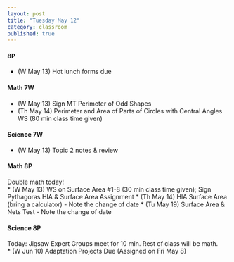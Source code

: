 ```yaml
---
layout: post
title: "Tuesday May 12"
category: classroom
published: true
---
```

#### 8P
* (W May 13) Hot lunch forms due

#### Math 7W
* (W May 13) Sign MT Perimeter of Odd Shapes 
* (Th May 14) Perimeter and Area of Parts of Circles with Central Angles WS (80 min class time given)

#### Science 7W
* (W May 13) Topic 2 notes & review

#### Math 8P
<div class="alert alert-success" role="alert">Double math today!</div>
* (W May 13) WS on Surface Area #1-8 (30 min class time given); Sign Pythagoras HIA & Surface Area Assignment
* (Th May 14) HIA Surface Area (bring a calculator) - Note the change of date
* (Tu May 19) Surface Area & Nets Test - Note the change of date

#### Science 8P
<div class="alert alert-success" role="alert">Today: Jigsaw Expert Groups meet for 10 min. Rest of class will be math.</div>
* (W Jun 10) Adaptation Projects Due (Assigned on Fri May 8)
